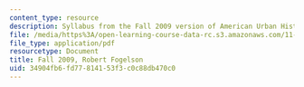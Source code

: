 ```yaml
---
content_type: resource
description: Syllabus from the Fall 2009 version of American Urban History II.
file: /media/https%3A/open-learning-course-data-rc.s3.amazonaws.com/11-014j-american-urban-history-ii-fall-2011/34904fb6fd77814153f3c0c88db470c0_MIT11_014JF11_syllf09.pdf
file_type: application/pdf
resourcetype: Document
title: Fall 2009, Robert Fogelson
uid: 34904fb6-fd77-8141-53f3-c0c88db470c0
---
```

